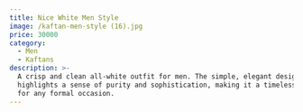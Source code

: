 ```yaml
---
title: Nice White Men Style
image: /kaftan-men-style (16).jpg
price: 30000
category:
  - Men
  - Kaftans
description: >-
  A crisp and clean all-white outfit for men. The simple, elegant design
  highlights a sense of purity and sophistication, making it a timeless choice
  for any formal occasion.
---
```


